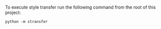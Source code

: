 To execute style transfer run the following command from the root of this project:

```
python -m stransfer
```